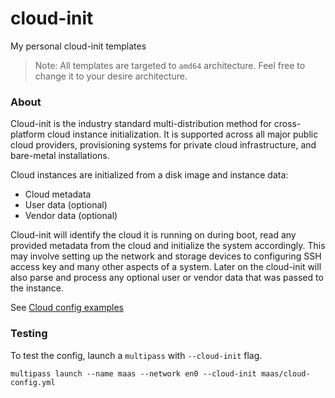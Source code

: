 # cloud-init

My personal cloud-init templates
> Note: All templates are targeted to `amd64` architecture. Feel free to change it to your desire architecture.

### About

Cloud-init is the industry standard multi-distribution method for cross-platform cloud instance initialization. It is supported across all major public cloud providers, provisioning systems for private cloud infrastructure, and bare-metal installations.

Cloud instances are initialized from a disk image and instance data:

- Cloud metadata
- User data (optional)
- Vendor data (optional)

Cloud-init will identify the cloud it is running on during boot, read any provided metadata from the cloud and initialize the system accordingly. This may involve setting up the network and storage devices to configuring SSH access key and many other aspects of a system. Later on the cloud-init will also parse and process any optional user or vendor data that was passed to the instance.

See [Cloud config examples](https://cloudinit.readthedocs.io/en/latest/topics/examples.html)

### Testing

To test the config, launch a `multipass` with `--cloud-init` flag.

```
multipass launch --name maas --network en0 --cloud-init maas/cloud-config.yml
```
